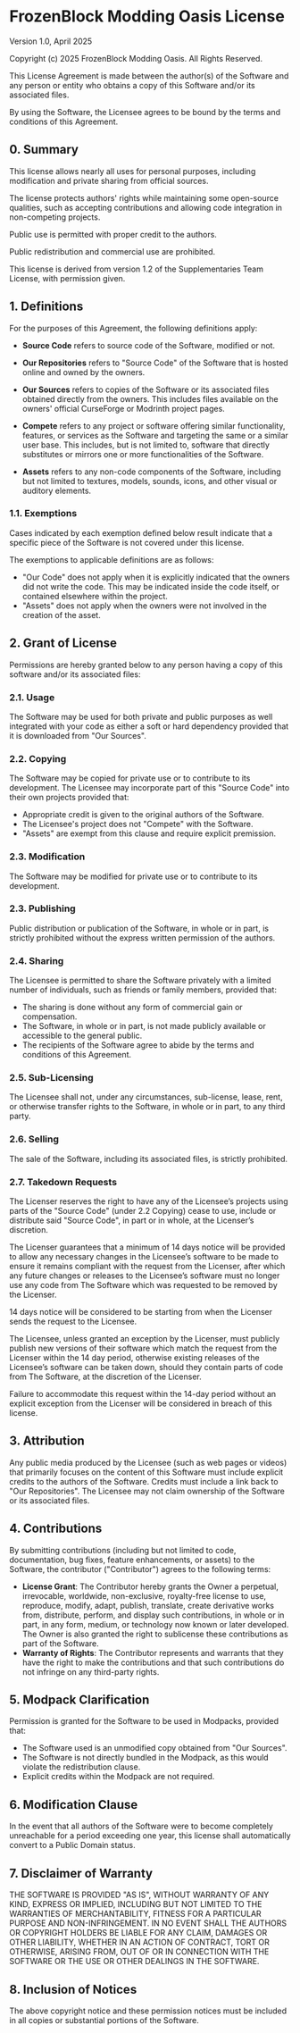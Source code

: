# FrozenBlock Modding Oasis License
Version 1.0, April 2025

Copyright (c) 2025 FrozenBlock Modding Oasis. All Rights Reserved.

This License Agreement is made between the author(s) of the Software and any person or entity who obtains a copy of this Software and/or its associated files.

By using the Software, the Licensee agrees to be bound by the terms and conditions of this Agreement.

## 0. Summary
This license allows nearly all uses for personal purposes, including modification and private sharing from official sources.

The license protects authors' rights while maintaining some open-source qualities, such as accepting contributions and allowing code integration in non-competing projects.

Public use is permitted with proper credit to the authors.

Public redistribution and commercial use are prohibited.

This license is derived from version 1.2 of the Supplementaries Team License, with permission given.

## 1. Definitions
For the purposes of this Agreement, the following definitions apply:

- **Source Code** refers to source code of the Software, modified or not.

- **Our Repositories** refers to "Source Code" of the Software that is hosted online and owned by the owners.

- **Our Sources** refers to copies of the Software or its associated files obtained directly from the owners. This includes files available on the owners' official CurseForge or Modrinth project pages.

- **Compete** refers to any project or software offering similar functionality, features, or services as the Software and targeting the same or a similar user base. This includes, but is not limited to, software that directly substitutes or mirrors one or more functionalities of the Software.

- **Assets** refers to any non-code components of the Software, including but not limited to textures, models, sounds, icons, and other visual or auditory elements.

### 1.1. Exemptions
Cases indicated by each exemption defined below result indicate that a specific piece of the Software is not covered under this license.

The exemptions to applicable definitions are as follows:

- "Our Code" does not apply when it is explicitly indicated that the owners did not write the code. This may be indicated inside the code itself, or contained elsewhere within the project.
- "Assets" does not apply when the owners were not involved in the creation of the asset.

## 2. Grant of License
Permissions are hereby granted below to any person having a copy of this software and/or its associated files:

### 2.1. Usage
The Software may be used for both private and public purposes as well integrated with your code as either a soft or hard dependency provided that it is downloaded from "Our Sources". 

### 2.2. Copying
The Software may be copied for private use or to contribute to its development.
The Licensee may incorporate part of this "Source Code" into their own projects provided that:

- Appropriate credit is given to the original authors of the Software.
- The Licensee's project does not "Compete" with the Software.
- "Assets" are exempt from this clause and require explicit premission.

### 2.3. Modification
The Software may be modified for private use or to contribute to its development.

### 2.3. Publishing
Public distribution or publication of the Software, in whole or in part, is strictly prohibited without the express written permission of the authors.

### 2.4. Sharing
The Licensee is permitted to share the Software privately with a limited number of individuals, such as friends or family members, provided that:

- The sharing is done without any form of commercial gain or compensation.
- The Software, in whole or in part, is not made publicly available or accessible to the general public.
- The recipients of the Software agree to abide by the terms and conditions of this Agreement.

### 2.5. Sub-Licensing
The Licensee shall not, under any circumstances, sub-license, lease, rent, or otherwise transfer rights to the Software, in whole or in part, to any third party.

### 2.6. Selling
The sale of the Software, including its associated files, is strictly prohibited.

### 2.7. Takedown Requests
The Licenser reserves the right to have any of the Licensee’s projects using parts of the "Source Code" (under 2.2 Copying) cease to use, include or distribute said "Source Code", in part or in whole, at the Licenser’s discretion.

The Licenser guarantees that a minimum of 14 days notice will be provided to allow any necessary changes in the Licensee’s software to be made to ensure it remains compliant with the request from the Licenser, after which any future changes or releases to the Licensee’s software must no longer use any code from The Software which was requested to be removed by the Licenser.

14 days notice will be considered to be starting from when the Licenser sends the request to the Licensee.

The Licensee, unless granted an exception by the Licenser, must publicly publish new versions of their software which match the request from the Licenser within the 14 day period, otherwise existing releases of the Licensee’s software can be taken down, should they contain parts of code from The Software, at the discretion of the Licenser.

Failure to accommodate this request within the 14-day period without an explicit exception from the Licenser will be considered in breach of this license.

## 3. Attribution
Any public media produced by the Licensee (such as web pages or videos) that primarily focuses on the content of this Software must include explicit credits to the authors of the Software.
Credits must include a link back to "Our Repositories".
The Licensee may not claim ownership of the Software or its associated files.

## 4. Contributions
By submitting contributions (including but not limited to code, documentation, bug fixes, feature enhancements, or assets) to the Software, the contributor ("Contributor") agrees to the following terms:

- **License Grant**: The Contributor hereby grants the Owner a perpetual, irrevocable, worldwide, non-exclusive, royalty-free license to use, reproduce, modify, adapt, publish, translate, create derivative works from, distribute, perform, and display such contributions, in whole or in part, in any form, medium, or technology now known or later developed. The Owner is also granted the right to sublicense these contributions as part of the Software.
- **Warranty of Rights**: The Contributor represents and warrants that they have the right to make the contributions and that such contributions do not infringe on any third-party rights.

## 5. Modpack Clarification
Permission is granted for the Software to be used in Modpacks, provided that:

- The Software used is an unmodified copy obtained from "Our Sources".
- The Software is not directly bundled in the Modpack, as this would violate the redistribution clause.
- Explicit credits within the Modpack are not required.

## 6. Modification Clause
In the event that all authors of the Software were to become completely unreachable for a period exceeding one year, this license shall automatically convert to a Public Domain status.

## 7. Disclaimer of Warranty
THE SOFTWARE IS PROVIDED "AS IS", WITHOUT WARRANTY OF ANY KIND, EXPRESS OR IMPLIED, INCLUDING BUT NOT LIMITED TO THE WARRANTIES OF MERCHANTABILITY, FITNESS FOR A PARTICULAR PURPOSE AND NON-INFRINGEMENT. IN NO EVENT SHALL THE AUTHORS OR COPYRIGHT HOLDERS BE LIABLE FOR ANY CLAIM, DAMAGES OR OTHER LIABILITY, WHETHER IN AN ACTION OF CONTRACT, TORT OR OTHERWISE, ARISING FROM, OUT OF OR IN CONNECTION WITH THE SOFTWARE OR THE USE OR OTHER DEALINGS IN THE SOFTWARE.

## 8. Inclusion of Notices
The above copyright notice and these permission notices must be included in all copies or substantial portions of the Software.
